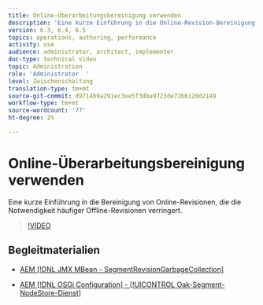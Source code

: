 ```yaml
---
title: Online-Überarbeitungsbereinigung verwenden
description: 'Eine kurze Einführung in die Online-Revision-Bereinigung. Die Bereinigung von Online-Überarbeitungen verringert die Notwendigkeit einer häufigen Offline-Überarbeitungsbereinigung. '
version: 6.3, 6.4, 6.5
topics: operations, authoring, performance
activity: use
audience: administrator, architect, implementer
doc-type: technical video
topic: Administration
role: 'Administrator  '
level: Zwischenschaltung
translation-type: tm+mt
source-git-commit: d9714b9a291ec3ee5f3dba9723de72bb120d2149
workflow-type: tm+mt
source-wordcount: '77'
ht-degree: 2%

---
```



# Online-Überarbeitungsbereinigung verwenden

Eine kurze Einführung in die Bereinigung von Online-Revisionen, die die Notwendigkeit häufiger Offline-Revisionen verringert.

>[!VIDEO](https://video.tv.adobe.com/v/17004/?quality=12&learn=on)

## Begleitmaterialien

* [AEM [!DNL JMX MBean - SegmentRevisionGarbageCollection]](http://localhost:4502/system/console/jmx/org.apache.jackrabbit.oak%3Aname%3DSegment+node+store+revision+garbage+collection%2Ctype%3DSegmentRevisionGarbageCollection)

* [AEM [!DNL OSGi Configuration] -  [!UICONTROL Oak-Segment-NodeStore-Dienst]](http://localhost:4502/system/console/configMgr/org.apache.jackrabbit.oak.segment.SegmentNodeStoreService)

